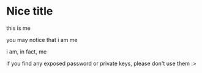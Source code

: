 # Nice title

this is me

you may notice that i am me

i am, in fact, me

if you find any exposed password or private keys, please don't use them :>
